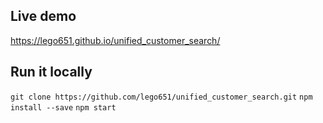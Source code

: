 ## Live demo
https://lego651.github.io/unified_customer_search/

## Run it locally
`git clone https://github.com/lego651/unified_customer_search.git`
`npm install --save`
`npm start`
